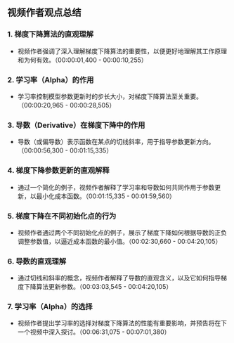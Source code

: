 ## 视频作者观点总结

### 1. 梯度下降算法的直观理解

- 视频作者强调了深入理解梯度下降算法的重要性，以便更好地理解其工作原理和为何有效。（00:00:01,400 - 00:00:10,255）

### 2. 学习率（Alpha）的作用

- 学习率控制模型参数更新时的步长大小，对梯度下降算法至关重要。（00:00:20,965 - 00:00:28,505）

### 3. 导数（Derivative）在梯度下降中的作用

- 导数（或偏导数）表示函数在某点的切线斜率，用于指导参数更新方向。（00:00:56,300 - 00:01:15,335）

### 4. 梯度下降参数更新的直观解释

- 通过一个简化的例子，视频作者解释了学习率和导数如何共同作用于参数更新，以最小化成本函数。（00:01:15,335 - 00:01:59,560）

### 5. 梯度下降在不同初始化点的行为

- 视频作者通过两个不同初始化点的例子，展示了梯度下降如何根据导数的正负调整参数值，以逼近成本函数的最小值。（00:02:30,660 - 00:04:20,105）

### 6. 导数的直观理解

- 通过切线和斜率的概念，视频作者解释了导数的直观含义，以及它如何指导梯度下降算法更新参数。（00:03:03,545 - 00:04:20,105）

### 7. 学习率（Alpha）的选择

- 视频作者提出学习率的选择对梯度下降算法的性能有重要影响，并预告将在下一个视频中深入探讨。（00:06:31,075 - 00:07:01,380）
